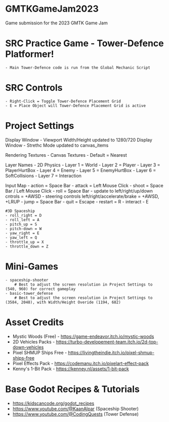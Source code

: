 # GMTKGameJam2023
Game submission for the 2023 GMTK Game Jam

# SRC Practice Game - Tower-Defence Platformer!
	- Main Tower-Defence code is run from the Global Mechanic Script
	
# SRC Controls
	- Right-Click = Toggle Tower-Defence Placement Grid
	- E = Place Object will Tower-Defence Placement Grid is active


# Project Settings
Display Window - Viewport Width/Height updated to 1280/720
Display Window - Strethc Mode updated to canvas_items

Rendering Textures - Canvas Textures - Default = Nearest

Layer Names - 2D Physics
	- Layer 1 = World
	- Layer 2 = Player
	- Layer 3 = PlayerHurtBox
	- Layer 4 = Enemy
	- Layer 5 = EnemyHurtBox
	- Layer 6 = SoftCollisions
	- Layer 7 = Interaction

Input Map
	- action = Space Bar 
	- attack = Left Mouse Click
	- shoot = Space Bar / Left Mouse Click
	- roll = Space Bar
	- update to left/right/up/down cntrols = +AWSD
	- steering controls left/right/accelerate/brake = +AWSD, +LRUP
	- jump = Space Bar
	- quit = Escape
	- restart = R
	- interact - E
	
	#3D Spaceship
	- roll_right = D
	- roll_left = A
	- pitch_up = S
	- pitch-down = W
	- yaw_right = E
	- yaw_left = Q
	- throttle_up = X
	- throttle_down = Z

# Mini-Games
	- spaceship-shooter
		# Best to adjust the screen resolution in Project Settings to (540, 960) for correct gameplay
	- basic-tower_defense
		# Best to adjust the screen resolution in Project Settings to (3584, 2048), with Width/Height Overide (1194, 682)

# Asset Credits
- Mystic Woods (Free) - https://game-endeavor.itch.io/mystic-woods
- 2D Vehicles Packs - https://turbo-developement-team.itch.io/2d-top-down-vehicles
- Pixel SHMUP Ships Free - https://livingtheindie.itch.io/pixel-shmup-ships-free
- Pixel Effects Pack - https://codemanu.itch.io/pixelart-effect-pack
- Kenny's 1-Bit Pack - https://kenney.nl/assets/1-bit-pack

# Base Godot Recipes & Tutorials
- https://kidscancode.org/godot_recipes
- https://www.youtube.com/@KaanAlpar (Spaceship Shooter)
- https://www.youtube.com/@CodingQuests (Tower Defense)

